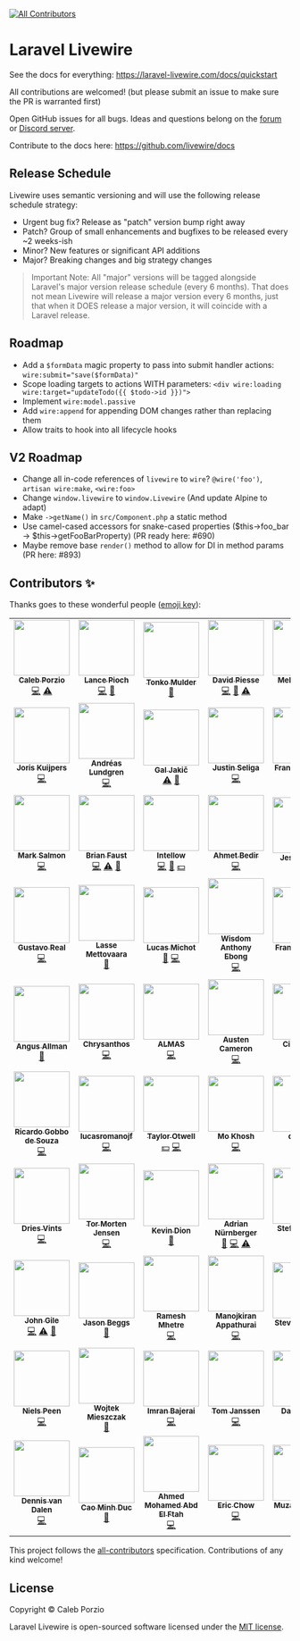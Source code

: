 <!-- ALL-CONTRIBUTORS-BADGE:START - Do not remove or modify this section -->
[![All Contributors](https://img.shields.io/badge/all_contributors-69-orange.svg?style=flat-square)](#contributors-)
<!-- ALL-CONTRIBUTORS-BADGE:END -->

# Laravel Livewire

See the docs for everything: https://laravel-livewire.com/docs/quickstart

All contributions are welcomed! (but please submit an issue to make sure the PR is warranted first)

Open GitHub issues for all bugs. Ideas and questions belong on the [forum](https://forum.laravel-livewire.com) or [Discord server](https://discord.gg/H884eyt).

Contribute to the docs here: https://github.com/livewire/docs

## Release Schedule
Livewire uses semantic versioning and will use the following release schedule strategy:
* Urgent bug fix? Release as "patch" version bump right away
* Patch? Group of small enhancements and bugfixes to be released every ~2 weeks-ish
* Minor? New features or significant API additions
* Major? Breaking changes and big strategy changes

> Important Note: All "major" versions will be tagged alongside Laravel's major version release schedule (every 6 months). That does not mean Livewire will release a major version every 6 months, just that when it DOES release a major version, it will coincide with a Laravel release.

## Roadmap
* Add a `$formData` magic property to pass into submit handler actions: `wire:submit="save($formData)"`
* Scope loading targets to actions WITH parameters: `<div wire:loading wire:target="updateTodo({{ $todo->id }})">`
* Implement `wire:model.passive`
* Add `wire:append` for appending DOM changes rather than replacing them
* Allow traits to hook into all lifecycle hooks

## V2 Roadmap
* Change all in-code references of `livewire` to `wire`? `@wire('foo')`, `artisan wire:make`, `<wire:foo>`
* Change `window.livewire` to `window.Livewire` (And update Alpine to adapt)
* Make `->getName()` in `src/Component.php` a static method
* Use camel-cased accessors for snake-cased properties ($this->foo_bar -> $this->getFooBarProperty) (PR ready here: #690)
* Maybe remove base `render()` method to allow for DI in method params (PR here: #893)

## Contributors ✨

Thanks goes to these wonderful people ([emoji key](https://allcontributors.org/docs/en/emoji-key)):

<!-- ALL-CONTRIBUTORS-LIST:START - Do not remove or modify this section -->
<!-- prettier-ignore-start -->
<!-- markdownlint-disable -->
<table>
  <tr>
    <td align="center"><a href="http://calebporzio.com"><img src="https://avatars2.githubusercontent.com/u/3670578?v=4" width="100px;" alt=""/><br /><sub><b>Caleb Porzio</b></sub></a><br /><a href="https://github.com/livewire/livewire/commits?author=calebporzio" title="Code">💻</a> <a href="https://github.com/livewire/livewire/commits?author=calebporzio" title="Tests">⚠️</a></td>
    <td align="center"><a href="https://lancepioch.com"><img src="https://avatars0.githubusercontent.com/u/1296882?v=4" width="100px;" alt=""/><br /><sub><b>Lance Pioch</b></sub></a><br /><a href="https://github.com/livewire/livewire/commits?author=lancepioch" title="Code">💻</a> <a href="#maintenance-lancepioch" title="Maintenance">🚧</a></td>
    <td align="center"><a href="https://www.tonkomulder.nl"><img src="https://avatars3.githubusercontent.com/u/27585?v=4" width="100px;" alt=""/><br /><sub><b>Tonko Mulder</b></sub></a><br /><a href="https://github.com/livewire/livewire/commits?author=Treggats" title="Documentation">📖</a></td>
    <td align="center"><a href="https://github.com/davidpiesse"><img src="https://avatars2.githubusercontent.com/u/800650?v=4" width="100px;" alt=""/><br /><sub><b>David Piesse</b></sub></a><br /><a href="https://github.com/livewire/livewire/commits?author=davidpiesse" title="Code">💻</a> <a href="https://github.com/livewire/livewire/commits?author=davidpiesse" title="Documentation">📖</a> <a href="https://github.com/livewire/livewire/commits?author=davidpiesse" title="Tests">⚠️</a></td>
    <td align="center"><a href="https://twitter.com/melek_rebai"><img src="https://avatars1.githubusercontent.com/u/1449151?v=4" width="100px;" alt=""/><br /><sub><b>Melek REBAI</b></sub></a><br /><a href="https://github.com/livewire/livewire/commits?author=shadoWalker89" title="Code">💻</a> <a href="#maintenance-shadoWalker89" title="Maintenance">🚧</a></td>
    <td align="center"><a href="https://nunomaduro.com"><img src="https://avatars2.githubusercontent.com/u/5457236?v=4" width="100px;" alt=""/><br /><sub><b>Nuno Maduro</b></sub></a><br /><a href="https://github.com/livewire/livewire/commits?author=nunomaduro" title="Code">💻</a></td>
    <td align="center"><a href="https://github.com/loganhenson"><img src="https://avatars0.githubusercontent.com/u/2792946?v=4" width="100px;" alt=""/><br /><sub><b>Logan Henson</b></sub></a><br /><a href="https://github.com/livewire/livewire/commits?author=loganhenson" title="Code">💻</a></td>
  </tr>
  <tr>
    <td align="center"><a href="https://github.com/jjhamkuijpers"><img src="https://avatars2.githubusercontent.com/u/7311629?v=4" width="100px;" alt=""/><br /><sub><b>Joris Kuijpers</b></sub></a><br /><a href="https://github.com/livewire/livewire/commits?author=jjhamkuijpers" title="Code">💻</a></td>
    <td align="center"><a href="https://adevade.com"><img src="https://avatars0.githubusercontent.com/u/1066486?v=4" width="100px;" alt=""/><br /><sub><b>Andréas Lundgren</b></sub></a><br /><a href="https://github.com/livewire/livewire/commits?author=adevade" title="Code">💻</a></td>
    <td align="center"><a href="https://github.com/morpheus7CS"><img src="https://avatars2.githubusercontent.com/u/8884582?v=4" width="100px;" alt=""/><br /><sub><b>Gal Jakič</b></sub></a><br /><a href="https://github.com/livewire/livewire/commits?author=morpheus7CS" title="Tests">⚠️</a> <a href="#maintenance-morpheus7CS" title="Maintenance">🚧</a></td>
    <td align="center"><a href="http://justinseliga.com"><img src="https://avatars2.githubusercontent.com/u/3277067?v=4" width="100px;" alt=""/><br /><sub><b>Justin Seliga</b></sub></a><br /><a href="https://github.com/livewire/livewire/commits?author=jrseliga" title="Code">💻</a></td>
    <td align="center"><a href="http://francislavoie.me"><img src="https://avatars3.githubusercontent.com/u/2111701?v=4" width="100px;" alt=""/><br /><sub><b>Francis Lavoie</b></sub></a><br /><a href="https://github.com/livewire/livewire/commits?author=francislavoie" title="Code">💻</a></td>
    <td align="center"><a href="http://www.developingpatrick.com"><img src="https://avatars1.githubusercontent.com/u/2133230?v=4" width="100px;" alt=""/><br /><sub><b>P. D. Devins</b></sub></a><br /><a href="https://github.com/livewire/livewire/commits?author=pddevins" title="Code">💻</a></td>
    <td align="center"><a href="https://mateusjunges.com"><img src="https://avatars2.githubusercontent.com/u/19756164?v=4" width="100px;" alt=""/><br /><sub><b>Mateus Junges</b></sub></a><br /><a href="https://github.com/livewire/livewire/commits?author=mateusjunges" title="Code">💻</a></td>
  </tr>
  <tr>
    <td align="center"><a href="https://github.com/marksalmon"><img src="https://avatars2.githubusercontent.com/u/7000886?v=4" width="100px;" alt=""/><br /><sub><b>Mark Salmon</b></sub></a><br /><a href="https://github.com/livewire/livewire/commits?author=marksalmon" title="Code">💻</a></td>
    <td align="center"><a href="https://basecode.sh"><img src="https://avatars3.githubusercontent.com/u/22145591?v=4" width="100px;" alt=""/><br /><sub><b>Brian Faust</b></sub></a><br /><a href="https://github.com/livewire/livewire/commits?author=faustbrian" title="Code">💻</a> <a href="https://github.com/livewire/livewire/commits?author=faustbrian" title="Tests">⚠️</a> <a href="#maintenance-faustbrian" title="Maintenance">🚧</a></td>
    <td align="center"><a href="https://intellow.com"><img src="https://avatars0.githubusercontent.com/u/40676515?v=4" width="100px;" alt=""/><br /><sub><b>Intellow</b></sub></a><br /><a href="https://github.com/livewire/livewire/commits?author=intellow" title="Code">💻</a> <a href="#maintenance-intellow" title="Maintenance">🚧</a> <a href="#financial-intellow" title="Financial">💵</a></td>
    <td align="center"><a href="http://www.ahmetbedir.net"><img src="https://avatars0.githubusercontent.com/u/10426366?v=4" width="100px;" alt=""/><br /><sub><b>Ahmet Bedir</b></sub></a><br /><a href="https://github.com/livewire/livewire/commits?author=ahmetbedir" title="Code">💻</a></td>
    <td align="center"><a href="http://jesseleite.com"><img src="https://avatars3.githubusercontent.com/u/5187394?v=4" width="100px;" alt=""/><br /><sub><b>Jesse Leite</b></sub></a><br /><a href="https://github.com/livewire/livewire/commits?author=jesseleite" title="Documentation">📖</a></td>
    <td align="center"><a href="https://till.im/"><img src="https://avatars0.githubusercontent.com/u/665029?v=4" width="100px;" alt=""/><br /><sub><b>Till Krüss</b></sub></a><br /><a href="#maintenance-tillkruss" title="Maintenance">🚧</a> <a href="https://github.com/livewire/livewire/commits?author=tillkruss" title="Code">💻</a></td>
    <td align="center"><a href="https://github.com/wsamoht"><img src="https://avatars0.githubusercontent.com/u/5725966?v=4" width="100px;" alt=""/><br /><sub><b>Tom Westrick</b></sub></a><br /><a href="https://github.com/livewire/livewire/commits?author=wsamoht" title="Code">💻</a></td>
  </tr>
  <tr>
    <td align="center"><a href="https://github.com/kotfire"><img src="https://avatars3.githubusercontent.com/u/8735081?v=4" width="100px;" alt=""/><br /><sub><b>Gustavo Real</b></sub></a><br /><a href="https://github.com/livewire/livewire/commits?author=kotfire" title="Code">💻</a></td>
    <td align="center"><a href="https://github.com/lassemettovaara"><img src="https://avatars0.githubusercontent.com/u/3303413?v=4" width="100px;" alt=""/><br /><sub><b>Lasse Mettovaara</b></sub></a><br /><a href="#maintenance-lassemettovaara" title="Maintenance">🚧</a></td>
    <td align="center"><a href="https://github.com/lucasmichot"><img src="https://avatars1.githubusercontent.com/u/513603?v=4" width="100px;" alt=""/><br /><sub><b>Lucas Michot</b></sub></a><br /><a href="#maintenance-lucasmichot" title="Maintenance">🚧</a> <a href="https://github.com/livewire/livewire/commits?author=lucasmichot" title="Code">💻</a></td>
    <td align="center"><a href="http://webong.dev"><img src="https://avatars2.githubusercontent.com/u/30173059?v=4" width="100px;" alt=""/><br /><sub><b>Wisdom Anthony Ebong</b></sub></a><br /><a href="https://github.com/livewire/livewire/commits?author=webong" title="Code">💻</a></td>
    <td align="center"><a href="http://www.fakingfantastic.com"><img src="https://avatars3.githubusercontent.com/u/20476?v=4" width="100px;" alt=""/><br /><sub><b>Frank Lakatos</b></sub></a><br /><a href="#maintenance-fakingfantastic" title="Maintenance">🚧</a> <a href="https://github.com/livewire/livewire/commits?author=fakingfantastic" title="Code">💻</a></td>
    <td align="center"><a href="http://verrips.org"><img src="https://avatars0.githubusercontent.com/u/749015?v=4" width="100px;" alt=""/><br /><sub><b>Roy Verrips</b></sub></a><br /><a href="#maintenance-rverrips" title="Maintenance">🚧</a></td>
    <td align="center"><a href="https://github.com/defenestrator"><img src="https://avatars3.githubusercontent.com/u/529446?v=4" width="100px;" alt=""/><br /><sub><b>The Defenestrator</b></sub></a><br /><a href="https://github.com/livewire/livewire/commits?author=defenestrator" title="Code">💻</a></td>
  </tr>
  <tr>
    <td align="center"><a href="http://www.venconnect.co"><img src="https://avatars1.githubusercontent.com/u/13446694?v=4" width="100px;" alt=""/><br /><sub><b>Angus Allman</b></sub></a><br /><a href="#maintenance-allmanaj" title="Maintenance">🚧</a></td>
    <td align="center"><a href="https://github.com/chrysanthos"><img src="https://avatars0.githubusercontent.com/u/48060191?v=4" width="100px;" alt=""/><br /><sub><b>Chrysanthos</b></sub></a><br /><a href="https://github.com/livewire/livewire/commits?author=chrysanthos" title="Code">💻</a></td>
    <td align="center"><a href="http://www.almas.cc"><img src="https://avatars3.githubusercontent.com/u/9382335?v=4" width="100px;" alt=""/><br /><sub><b>ALMAS</b></sub></a><br /><a href="https://github.com/livewire/livewire/commits?author=almas1992" title="Code">💻</a></td>
    <td align="center"><a href="http://406.io"><img src="https://avatars2.githubusercontent.com/u/575421?v=4" width="100px;" alt=""/><br /><sub><b>Austen Cameron</b></sub></a><br /><a href="https://github.com/livewire/livewire/commits?author=austenc" title="Code">💻</a></td>
    <td align="center"><a href="https://tas.fm"><img src="https://avatars2.githubusercontent.com/u/1579976?v=4" width="100px;" alt=""/><br /><sub><b>Cihan Tas</b></sub></a><br /><a href="https://github.com/livewire/livewire/commits?author=cihantas" title="Code">💻</a></td>
    <td align="center"><a href="https://hivokas.com"><img src="https://avatars1.githubusercontent.com/u/22997803?v=4" width="100px;" alt=""/><br /><sub><b>Ilya Sakovich</b></sub></a><br /><a href="#maintenance-hivokas" title="Maintenance">🚧</a> <a href="https://github.com/livewire/livewire/commits?author=hivokas" title="Code">💻</a></td>
    <td align="center"><a href="https://chinleung.com"><img src="https://avatars3.githubusercontent.com/u/19669331?v=4" width="100px;" alt=""/><br /><sub><b>Chin Leung</b></sub></a><br /><a href="https://github.com/livewire/livewire/commits?author=chinleung" title="Code">💻</a></td>
  </tr>
  <tr>
    <td align="center"><a href="https://github.com/ricardogobbosouza"><img src="https://avatars3.githubusercontent.com/u/13064722?v=4" width="100px;" alt=""/><br /><sub><b>Ricardo Gobbo de Souza</b></sub></a><br /><a href="https://github.com/livewire/livewire/commits?author=ricardogobbosouza" title="Code">💻</a></td>
    <td align="center"><a href="https://github.com/lucasromanojf"><img src="https://avatars2.githubusercontent.com/u/3661610?v=4" width="100px;" alt=""/><br /><sub><b>lucasromanojf</b></sub></a><br /><a href="https://github.com/livewire/livewire/commits?author=lucasromanojf" title="Code">💻</a></td>
    <td align="center"><a href="http://laravel.com"><img src="https://avatars3.githubusercontent.com/u/463230?v=4" width="100px;" alt=""/><br /><sub><b>Taylor Otwell</b></sub></a><br /><a href="#financial-taylorotwell" title="Financial">💵</a> <a href="https://github.com/livewire/livewire/commits?author=taylorotwell" title="Code">💻</a></td>
    <td align="center"><a href="https://github.com/mokhosh"><img src="https://avatars1.githubusercontent.com/u/6499685?v=4" width="100px;" alt=""/><br /><sub><b>Mo Khosh</b></sub></a><br /><a href="https://github.com/livewire/livewire/commits?author=mokhosh" title="Code">💻</a></td>
    <td align="center"><a href="https://github.com/caominhduc3108"><img src="https://avatars1.githubusercontent.com/u/17726941?v=4" width="100px;" alt=""/><br /><sub><b>duccm</b></sub></a><br /><a href="https://github.com/livewire/livewire/commits?author=caominhduc3108" title="Code">💻</a></td>
    <td align="center"><a href="https://github.com/lalov"><img src="https://avatars3.githubusercontent.com/u/3465648?v=4" width="100px;" alt=""/><br /><sub><b>Lars Erik Løvhaug</b></sub></a><br /><a href="#maintenance-lalov" title="Maintenance">🚧</a></td>
    <td align="center"><a href="http://www.harrygulliford.com"><img src="https://avatars0.githubusercontent.com/u/5051286?v=4" width="100px;" alt=""/><br /><sub><b>Harry Gulliford</b></sub></a><br /><a href="#maintenance-harrygulliford" title="Maintenance">🚧</a></td>
  </tr>
  <tr>
    <td align="center"><a href="https://driesvints.com"><img src="https://avatars1.githubusercontent.com/u/594614?v=4" width="100px;" alt=""/><br /><sub><b>Dries Vints</b></sub></a><br /><a href="https://github.com/livewire/livewire/commits?author=driesvints" title="Code">💻</a></td>
    <td align="center"><a href="http://tormorten.no"><img src="https://avatars0.githubusercontent.com/u/3974889?v=4" width="100px;" alt=""/><br /><sub><b>Tor Morten Jensen</b></sub></a><br /><a href="https://github.com/livewire/livewire/commits?author=tormjens" title="Code">💻</a></td>
    <td align="center"><a href="https://github.com/kdion4891"><img src="https://avatars0.githubusercontent.com/u/54263485?v=4" width="100px;" alt=""/><br /><sub><b>Kevin Dion</b></sub></a><br /><a href="#maintenance-kdion4891" title="Maintenance">🚧</a></td>
    <td align="center"><a href="https://github.com/nuernbergerA"><img src="https://avatars3.githubusercontent.com/u/13331388?v=4" width="100px;" alt=""/><br /><sub><b>Adrian Nürnberger</b></sub></a><br /><a href="#maintenance-nuernbergerA" title="Maintenance">🚧</a> <a href="https://github.com/livewire/livewire/commits?author=nuernbergerA" title="Code">💻</a> <a href="https://github.com/livewire/livewire/commits?author=nuernbergerA" title="Tests">⚠️</a></td>
    <td align="center"><a href="https://stefanbauer.me"><img src="https://avatars1.githubusercontent.com/u/3192662?v=4" width="100px;" alt=""/><br /><sub><b>Stefan Bauer</b></sub></a><br /><a href="https://github.com/livewire/livewire/commits?author=stefanbauer" title="Code">💻</a></td>
    <td align="center"><a href="https://beganovich.github.io"><img src="https://avatars0.githubusercontent.com/u/13711415?v=4" width="100px;" alt=""/><br /><sub><b>Benjamin Beganović</b></sub></a><br /><a href="#maintenance-beganovich" title="Maintenance">🚧</a></td>
    <td align="center"><a href="http://ruudschuurmans.nl"><img src="https://avatars3.githubusercontent.com/u/12184008?v=4" width="100px;" alt=""/><br /><sub><b>Ruud Schuurmans</b></sub></a><br /><a href="#maintenance-ruudschuurmans" title="Maintenance">🚧</a></td>
  </tr>
  <tr>
    <td align="center"><a href="https://github.com/jgile"><img src="https://avatars3.githubusercontent.com/u/3780633?v=4" width="100px;" alt=""/><br /><sub><b>John Gile</b></sub></a><br /><a href="https://github.com/livewire/livewire/commits?author=jgile" title="Code">💻</a> <a href="https://github.com/livewire/livewire/commits?author=jgile" title="Tests">⚠️</a> <a href="#maintenance-jgile" title="Maintenance">🚧</a></td>
    <td align="center"><a href="https://jasonlbeggs.com"><img src="https://avatars2.githubusercontent.com/u/25065083?v=4" width="100px;" alt=""/><br /><sub><b>Jason Beggs</b></sub></a><br /><a href="#maintenance-jasonlbeggs" title="Maintenance">🚧</a></td>
    <td align="center"><a href="http://fullstackworld.com"><img src="https://avatars0.githubusercontent.com/u/3095445?v=4" width="100px;" alt=""/><br /><sub><b>Ramesh Mhetre</b></sub></a><br /><a href="https://github.com/livewire/livewire/commits?author=mhetreramesh" title="Code">💻</a></td>
    <td align="center"><a href="https://github.com/ManojKiranA"><img src="https://avatars0.githubusercontent.com/u/30294553?v=4" width="100px;" alt=""/><br /><sub><b>Manojkiran Appathurai</b></sub></a><br /><a href="https://github.com/livewire/livewire/commits?author=ManojKiranA" title="Code">💻</a></td>
    <td align="center"><a href="https://github.com/stevebauman"><img src="https://avatars3.githubusercontent.com/u/6421846?v=4" width="100px;" alt=""/><br /><sub><b>Steve Bauman</b></sub></a><br /><a href="#maintenance-stevebauman" title="Maintenance">🚧</a></td>
    <td align="center"><a href="https://github.com/code-distortion"><img src="https://avatars2.githubusercontent.com/u/56794290?v=4" width="100px;" alt=""/><br /><sub><b>Tim</b></sub></a><br /><a href="#maintenance-code-distortion" title="Maintenance">🚧</a></td>
    <td align="center"><a href="https://www.csrhymes.com/"><img src="https://avatars0.githubusercontent.com/u/4160546?v=4" width="100px;" alt=""/><br /><sub><b>CS Rhymes</b></sub></a><br /><a href="#maintenance-chrisrhymes" title="Maintenance">🚧</a> <a href="https://github.com/livewire/livewire/commits?author=chrisrhymes" title="Code">💻</a></td>
  </tr>
  <tr>
    <td align="center"><a href="https://peen.dev"><img src="https://avatars1.githubusercontent.com/u/5564176?v=4" width="100px;" alt=""/><br /><sub><b>Niels Peen</b></sub></a><br /><a href="https://github.com/livewire/livewire/commits?author=nielspeen" title="Code">💻</a></td>
    <td align="center"><a href="https://github.com/salparadise"><img src="https://avatars2.githubusercontent.com/u/4439778?v=4" width="100px;" alt=""/><br /><sub><b>Wojtek Mieszczak</b></sub></a><br /><a href="#maintenance-salparadise" title="Maintenance">🚧</a></td>
    <td align="center"><a href="https://github.com/i-bajrai"><img src="https://avatars1.githubusercontent.com/u/3688374?v=4" width="100px;" alt=""/><br /><sub><b>Imran Bajerai</b></sub></a><br /><a href="https://github.com/livewire/livewire/commits?author=i-bajrai" title="Code">💻</a></td>
    <td align="center"><a href="https://github.com/dododedodonl"><img src="https://avatars2.githubusercontent.com/u/100052?v=4" width="100px;" alt=""/><br /><sub><b>Tom Janssen</b></sub></a><br /><a href="https://github.com/livewire/livewire/commits?author=dododedodonl" title="Code">💻</a></td>
    <td align="center"><a href="https://DanHarrin.com"><img src="https://avatars2.githubusercontent.com/u/41773797?v=4" width="100px;" alt=""/><br /><sub><b>Dan Harrin</b></sub></a><br /><a href="https://github.com/livewire/livewire/commits?author=DanHarrin" title="Code">💻</a></td>
    <td align="center"><a href="https://www.codeboutique.com"><img src="https://avatars0.githubusercontent.com/u/247048?v=4" width="100px;" alt=""/><br /><sub><b>Michael Bøcker-Larsen</b></sub></a><br /><a href="#maintenance-mblarsen" title="Maintenance">🚧</a></td>
    <td align="center"><a href="https://github.com/DavideMoney"><img src="https://avatars0.githubusercontent.com/u/39701809?v=4" width="100px;" alt=""/><br /><sub><b>DavideMoney</b></sub></a><br /><a href="https://github.com/livewire/livewire/commits?author=DavideMoney" title="Code">💻</a></td>
  </tr>
  <tr>
    <td align="center"><a href="http://www.dennisvandalen.com"><img src="https://avatars3.githubusercontent.com/u/4375758?v=4" width="100px;" alt=""/><br /><sub><b>Dennis van Dalen</b></sub></a><br /><a href="https://github.com/livewire/livewire/commits?author=dennisvandalen" title="Code">💻</a></td>
    <td align="center"><a href="https://github.com/cao-minh-duc"><img src="https://avatars1.githubusercontent.com/u/17726941?v=4" width="100px;" alt=""/><br /><sub><b>Cao Minh Duc</b></sub></a><br /><a href="#maintenance-cao-minh-duc" title="Maintenance">🚧</a></td>
    <td align="center"><a href="https://twitter.com/Te7aHoudini"><img src="https://avatars0.githubusercontent.com/u/17250137?v=4" width="100px;" alt=""/><br /><sub><b>Ahmed Mohamed Abd El Ftah</b></sub></a><br /><a href="https://github.com/livewire/livewire/commits?author=Te7a-Houdini" title="Code">💻</a></td>
    <td align="center"><a href="https://github.com/yateric"><img src="https://avatars1.githubusercontent.com/u/1567297?v=4" width="100px;" alt=""/><br /><sub><b>Eric Chow</b></sub></a><br /><a href="https://github.com/livewire/livewire/commits?author=yateric" title="Code">💻</a></td>
    <td align="center"><a href="https://nemrut.co"><img src="https://avatars3.githubusercontent.com/u/5906125?v=4" width="100px;" alt=""/><br /><sub><b>Muzaffer Dede</b></sub></a><br /><a href="https://github.com/livewire/livewire/commits?author=muzafferdede" title="Code">💻</a></td>
    <td align="center"><a href="http://brentvardy.com"><img src="https://avatars1.githubusercontent.com/u/5463577?v=4" width="100px;" alt=""/><br /><sub><b>Brent Vardy</b></sub></a><br /><a href="https://github.com/livewire/livewire/commits?author=vardyb" title="Tests">⚠️</a></td>
  </tr>
</table>

<!-- markdownlint-enable -->
<!-- prettier-ignore-end -->
<!-- ALL-CONTRIBUTORS-LIST:END -->

This project follows the [all-contributors](https://github.com/all-contributors/all-contributors) specification. Contributions of any kind welcome!

## License

Copyright © Caleb Porzio

Laravel Livewire is open-sourced software licensed under the [MIT license](LICENSE.md).
